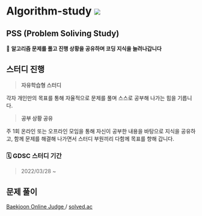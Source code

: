 # Algorithm-study <a href="https://www.notion.so/thelight0804/PSS-92453957ca9c447f9fb979da3bf3fd73" target="Notion"><img src="https://img.shields.io/badge/Notion-000000?style=flat-square&logo=Notion&logoColor=white"/></a>


## PSS (Problem Soliving Study)

👊 **알고리즘 문제를 풀고 진행 상황을 공유하며 코딩 지식을 늘려나갑니다**


## 스터디 진행

> **자유학습형 스터디**

각자 개인만의 목표를 통해 자율적으로 문제를 풀며 스스로 공부해 나가는 힘을 기릅니다.
    
> **공부 상황 공유**

주 1회 온라인 또는 오프라인 모임을 통해 자신이 공부한 내용을 바탕으로 지식을 공유하고, 함께 문제를 해결해 나가면서 스터디 부원끼리 다함께 목표를 향해 갑니다.

### 🗓️ GDSC 스터디 기간
> 2022/03/28 ~ 

## 문제 풀이
<a href="https://www.acmicpc.net/">Baekjoon Online Judge </a> / <a href="https://solved.ac/class">solved.ac </a> 
